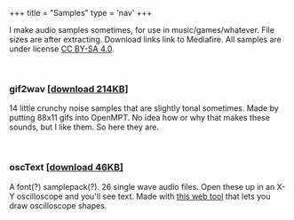 +++
title = "Samples"
type = 'nav'
+++

I make audio samples sometimes, for use in music/games/whatever. File sizes are after extracting. Download links link to Mediafire. All samples are under license [CC BY-SA 4.0](https://creativecommons.org/licenses/by-sa/4.0/deed.en).

<br>

### gif2wav [[download 214KB]](https://www.mediafire.com/file/8orrp3cv75dt94f/gif2wav.7z/file)
14 little crunchy noise samples that are slightly tonal sometimes. Made by putting 88x11 gifs into OpenMPT. No idea how or why that makes these sounds, but I like them. So here they are.

<br>

### oscText [[download 46KB]](https://www.mediafire.com/file/l327hnysfo8epha/oscText.7z/file)
A font(?) samplepack(?). 26 single wave audio files. Open these up in an X-Y oscilloscope and you'll see text. Made with [this web tool](http://bummsn.de/osc_txt/) that lets you draw oscilloscope shapes.